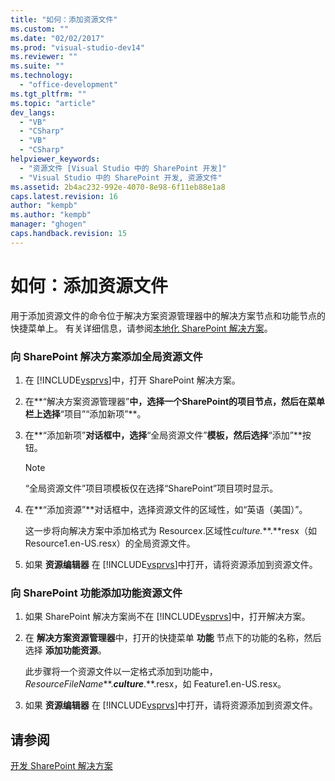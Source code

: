 ```yaml
---
title: "如何：添加资源文件"
ms.custom: ""
ms.date: "02/02/2017"
ms.prod: "visual-studio-dev14"
ms.reviewer: ""
ms.suite: ""
ms.technology: 
  - "office-development"
ms.tgt_pltfrm: ""
ms.topic: "article"
dev_langs: 
  - "VB"
  - "CSharp"
  - "VB"
  - "CSharp"
helpviewer_keywords: 
  - "资源文件 [Visual Studio 中的 SharePoint 开发]"
  - "Visual Studio 中的 SharePoint 开发, 资源文件"
ms.assetid: 2b4ac232-992e-4070-8e98-6f11eb88e1a8
caps.latest.revision: 16
author: "kempb"
ms.author: "kempb"
manager: "ghogen"
caps.handback.revision: 15
---
```

# 如何：添加资源文件
  用于添加资源文件的命令位于解决方案资源管理器中的解决方案节点和功能节点的快捷菜单上。  有关详细信息，请参阅[本地化 SharePoint 解决方案](../sharepoint/localizing-sharepoint-solutions.md)。  
  
### 向 SharePoint 解决方案添加全局资源文件  
  
1.  在 [!INCLUDE[vsprvs](../sharepoint/includes/vsprvs-md.md)]中，打开 SharePoint 解决方案。  
  
2.  在**“解决方案资源管理器”**中，选择一个SharePoint的项目节点，然后在菜单栏上选择**“项目”“添加新项”**。  
  
3.  在**“添加新项”**对话框中，选择**“全局资源文件”**模板，然后选择**“添加”**按钮。  
  
    > [!NOTE]  
    >  “全局资源文件”项目项模板仅在选择“SharePoint”项目项时显示。  
  
4.  在**“添加资源”**对话框中，选择资源文件的区域性，如“英语（美国）”。  
  
     这一步将向解决方案中添加格式为 Resource*x*.区域性*culture.***.**resx（如 Resource1.en\-US.resx）的全局资源文件。  
  
5.  如果 **资源编辑器** 在 [!INCLUDE[vsprvs](../sharepoint/includes/vsprvs-md.md)]中打开，请将资源添加到资源文件。  
  
### 向 SharePoint 功能添加功能资源文件  
  
1.  如果 SharePoint 解决方案尚不在 [!INCLUDE[vsprvs](../sharepoint/includes/vsprvs-md.md)]中，打开解决方案。  
  
2.  在 **解决方案资源管理器**中，打开的快捷菜单 **功能** 节点下的功能的名称，然后选择 **添加功能资源**。  
  
     此步骤将一个资源文件以一定格式添加到功能中，*ResourceFileName***.***culture***.**.resx，如 Feature1.en\-US.resx。  
  
3.  如果 **资源编辑器** 在 [!INCLUDE[vsprvs](../sharepoint/includes/vsprvs-md.md)]中打开，请将资源添加到资源文件。  
  
## 请参阅  
 [开发 SharePoint 解决方案](../sharepoint/developing-sharepoint-solutions.md)  
  
  